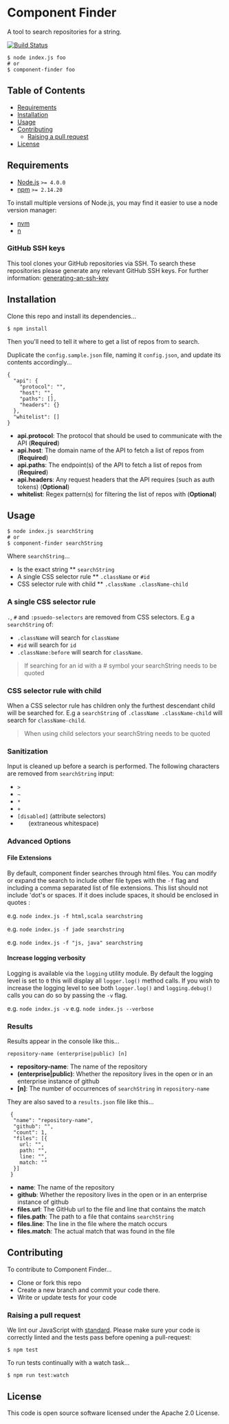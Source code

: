 # Component Finder

A tool to search repositories for a string.

[![Build Status](https://travis-ci.org/hmrc/component-finder.svg?branch=master)](https://travis-ci.org/hmrc/component-finder)

```
$ node index.js foo
# or
$ component-finder foo
```


## Table of Contents

* [Requirements](#requirements)
* [Installation](#installation)
* [Usage](#usage)
* [Contributing](#contributing)
    - [Raising a pull request](#raising-a-pull-request)
* [License](#license)


## Requirements

* [Node.js](https://nodejs.org/en/) `>= 4.0.0`
* [npm](https://www.npmjs.com/) `>= 2.14.20`

To install multiple versions of Node.js, you may find it easier to use a node version manager:

* [nvm](https://github.com/creationix/nvm)
* [n](https://github.com/tj/n)

### GitHub SSH keys
This tool clones your GitHub repositories via SSH. To search these repositories please generate any relevant GitHub SSH
keys.
For further information: [generating-an-ssh-key](https://help.github.com/articles/generating-an-ssh-key) 

## Installation

Clone this repo and install its dependencies...

```
$ npm install
```

Then you'll need to tell it where to get a list of repos from to search.

Duplicate the `config.sample.json` file, naming it `config.json`, and update its contents accordingly...

```
{
  "api": {
    "protocol": "",
    "host": "",
    "paths": [],
    "headers": {}
  },
  "whitelist": []
}

```

* **api.protocol**: The protocol that should be used to communicate with the API (**Required**)
* **api.host**: The domain name of the API to fetch a list of repos from (**Required**)
* **api.paths**: The endpoint(s) of the API to fetch a list of repos from (**Required**)
* **api.headers**: Any request headers that the API requires (such as auth tokens) (**Optional**)
* **whitelist**: Regex pattern(s) for filtering the list of repos with (**Optional**)


## Usage

```
$ node index.js searchString
# or
$ component-finder searchString
```
Where `searchString`...

* Is the exact string
** `searchString`
* A single CSS selector rule
** `.className` or `#id`
* CSS selector rule with child
** `.className .className-child`

### A single CSS selector rule
`.`, `#` and `:psuedo-selectors` are removed from CSS selectors. 
E.g a `searchString` of:
* `.className` will search for `className`
* `#id` will search for `id`
* `.className:before` will search for `className`.

> If searching for an id with a # symbol your searchString needs to be quoted

### CSS selector rule with child
When a CSS selector rule has children only the furthest descendant child will be searched for. 
E.g a `searchString` of `.className .className-child` will search for `className-child`. 

> When using child selectors your searchString needs to be quoted

### Sanitization
Input is cleaned up before a search is performed. The following characters are removed from `searchString` input:
* `>`
* `~`
* `*`
* `+`
* `[disabled]` (attribute selectors)
* `   ` (extraneous whitespace)

### Advanced Options

#### File Extensions

By default, component finder searches through html files. You can modify or expand the search to include other file types with the `-f` flag and including a comma separated list of file extensions. This list should not include 'dot's or spaces. If it does include spaces, it should be enclosed in quotes :

e.g. `node index.js -f html,scala searchstring`

e.g. `node index.js -f jade searchstring`

e.g. `node index.js -f "js, java" searchstring`

#### Increase logging verbosity 

Logging is available via the `logging` utility module. By default the logging level is set to `0` this will display all `logger.log()` method calls. If you wish to increase the logging level to see both `logger.log()` and `logging.debug()` calls you can do so by passing the `-v` flag.

e.g. `node index.js -v`
e.g. `node index.js --verbose`

### Results

Results appear in the console like this...

```
repository-name (enterprise|public) [n]
```

* **repository-name**: The name of the repository
* **(enterprise|public)**: Whether the repository lives in the open or in an enterprise instance of github
* **[n]**: The number of occurrences of `searchString` in `repository-name`

They are also saved to a `results.json` file like this...

```
 {
  "name": "repository-name",
  "github": "",
  "count": 1,
  "files": [{
    url: "",
    path: "",
    line: "",
    match: ""
  }]
 }
```

* **name**: The name of the repository
* **github**: Whether the repository lives in the open or in an enterprise instance of github
* **files.url**: The GitHub url to the file and line that contains the match
* **files.path**: The path to a file that contains `searchString`
* **files.line**: The line in the file where the match occurs
* **files.match**: The actual match that was found in the file


## Contributing

To contribute to Component Finder...

* Clone or fork this repo
* Create a new branch and commit your code there.
* Write or update tests for your code

### Raising a pull request
We lint our JavaScript with [standard](https://github.com/feross/standard). Please make sure your code is correctly
linted and the tests pass before opening a pull-request:

```
$ npm test
```

To run tests continually with a watch task...

```
$ npm run test:watch
```


## License

This code is open source software licensed under the Apache 2.0 License.
